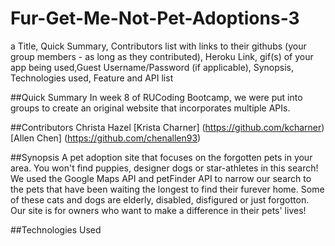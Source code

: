 # Fur-Get-Me-Not-Pet-Adoptions-3

a Title, Quick Summary, Contributors list with links to their githubs (your group members - as long as they contributed), Heroku Link, gif(s) of your app being used,Guest Username/Password (if applicable), Synopsis, Technologies used, Feature and API list



##Quick Summary
In week 8 of RUCoding Bootcamp, we were put into groups to create an original website that incorporates multiple APIs. 

##Contributors
Christa Hazel
[Krista Charner] (https://github.com/kcharner)
[Allen Chen] (https://github.com/chenallen93)

##Synopsis
A pet adoption site that focuses on the forgotten pets in your area. You won't find puppies, designer dogs or star-athletes in this search! We used the Google Maps API and petFinder API to narrow our search to the pets that have been waiting the longest to find their furever home. Some of these cats and dogs are elderly, disabled, disfigured or just forgotton. Our site is for owners who want to make a difference in their pets' lives! 

##Technologies Used



